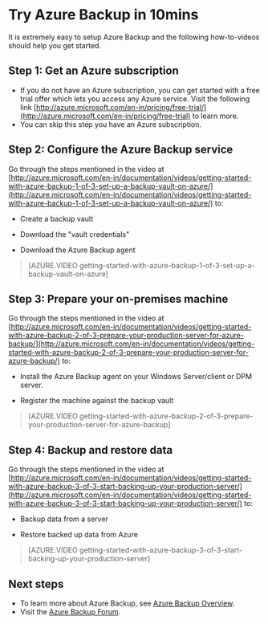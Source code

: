 <properties
   pageTitle="Azure Backup in 10mins"
   description="Get started with Azure Backup in 10mins"
   services="backup"
   documentationCenter=""
   authors="prvijay"
   manager="shreeshd"
   editor=""/>

<tags
   ms.service="backup"
   ms.workload="storage-backup-recovery"
	 ms.tgt_pltfrm="na"
	 ms.devlang="na"
	 ms.topic="article"
	 ms.date="03/19/2015"
	 ms.author="prvijay"/>

# Try Azure Backup in 10mins
It is extremely easy to setup Azure Backup and the following how-to-videos should help you get started.

## Step 1: Get an Azure subscription
+ If you do not have an Azure subscription, you can get started with a free trial offer which lets you access any Azure service. Visit the following link [http://azure.microsoft.com/en-in/pricing/free-trial/](http://azure.microsoft.com/en-in/pricing/free-trial) to learn more.
+ You can skip this step you have an Azure subscription.

## Step 2: Configure the Azure Backup service
Go through the steps mentioned in the video at  [http://azure.microsoft.com/en-in/documentation/videos/getting-started-with-azure-backup-1-of-3-set-up-a-backup-vault-on-azure/](http://azure.microsoft.com/en-in/documentation/videos/getting-started-with-azure-backup-1-of-3-set-up-a-backup-vault-on-azure/) to:

+	Create a backup vault

+	Download the "vault credentials"

+	Download the Azure Backup agent

> [AZURE.VIDEO getting-started-with-azure-backup-1-of-3-set-up-a-backup-vault-on-azure]

## Step 3: Prepare your on-premises machine
Go through the steps mentioned in the video at [http://azure.microsoft.com/en-in/documentation/videos/getting-started-with-azure-backup-2-of-3-prepare-your-production-server-for-azure-backup/](http://azure.microsoft.com/en-in/documentation/videos/getting-started-with-azure-backup-2-of-3-prepare-your-production-server-for-azure-backup/) to:

+ Install the Azure Backup agent on your Windows Server/client or DPM server.

+ Register the machine against the backup vault


> [AZURE.VIDEO getting-started-with-azure-backup-2-of-3-prepare-your-production-server-for-azure-backup]

## Step 4: Backup and restore data
Go through the steps mentioned in the video at [http://azure.microsoft.com/en-in/documentation/videos/getting-started-with-azure-backup-3-of-3-start-backing-up-your-production-server/](http://azure.microsoft.com/en-in/documentation/videos/getting-started-with-azure-backup-3-of-3-start-backing-up-your-production-server/) to:

+ Backup data from a server

+ Restore backed up data from Azure

> [AZURE.VIDEO getting-started-with-azure-backup-3-of-3-start-backing-up-your-production-server]

## Next steps
+ To learn more about Azure Backup, see [Azure Backup Overview](http://go.microsoft.com/fwlink/p/?LinkId=222425).
+ Visit the [Azure Backup Forum](http://go.microsoft.com/fwlink/p/?LinkId=290933).
